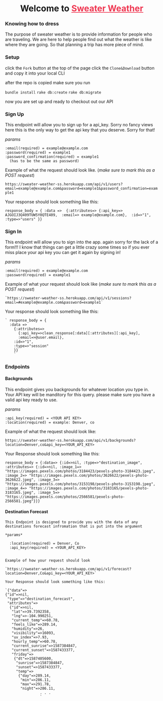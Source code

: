 <h1 align=center>Welcome to <a href="https://sweater-weather-ss.herokuapp.com/" style="color: #ef3852">Sweater Weather</a></h1>

### Knowing how to dress

  The purpose of sweater weather is to provide information for people who are traveling. We are here to help people find out
  what the weather is like where they are going. So that planning a trip has more piece of mind. 
  
### Setup 

 click the `Fork` button at the top of the page
 click the `Clone&Download` button and copy it into your local CLI
 
 after the repo is copied make sure you run 
 
 `bundle install`
 `rake db:create`
 `rake db:migrate`
 
 now you are set up and ready to checkout out our API 
 
### Sign Up

  This endpoint will allow you to sign up for a api_key. Sorry no fancy views here this is the only way to get the api key
  that you deserve. Sorry for that! 
  
  *params*
    
    :email(required) = example@example.com
    :password(required) = example1
    :password_confirmation(required) = example1 
      (has to be the same as password)
      
  Example of what the request should look like. (*make sure to mark this as a POST request*)
  
  `https://sweater-weather-ss.herokuapp.com/api/v1/users?email=example@example.com&password=example1&password_confirmation=example1`
  
  Your response should look something like this: 
  
  `response_body = {
        :data => 
          {:attributes=>
            {:api_key=> AJGOIJ3Q409TUW5Y0QTE409, 
            :email=> example@example.com}, 
          :id=>"1", 
          :type=>"users"
      }}
      `
      
### Sign In

  This endpoint will allow you to sign into the app. again sorry for the lack of a form!!! I know that things can get a 
  little crazy some times so if you ever miss place your api key you can get it again by signing in! 
  
  *params* 
    
    :email(required) = example@example.com
    :password(required) = example1
      
 Example of what your request should look like (*make sure to mark this as a POST request*)
 
    `https://sweater-weather-ss.herokuapp.com/api/v1/sessions?email=#example@example.com&password=example1`
    
 Your response should look something like this:
 
    ` response_body = {
      :data => 
        {:attributes=>
          {:api_key=>clean_response[:data][:attributes][:api_key], 
          :email=>@user.email}, 
        :id=>"1", 
        :type=>"session"
        }}
        `
        
### Endpoints 

#### Backgrounds

  This endpoint gives you backgrounds for whatever location you type in. Your API key will be manditory for this query. please make sure you have a valid api key ready to use. 
  
  *params*
  
    :api_key(required) = <YOUR API KEY>
    :location(required) = example: Denver, co 
    
   Example of what the request should look like: 
   
   `https://sweater-weather-ss.herokuapp.com/api/v1/backgrounds?location=Denver,co&api_key=<YOUR_API_KEY>`
   
   Your Response should look something like this:
   
   ` response_body = {:data=>
  {:id=>nil,
   :type=>"destination_image",
   :attributes=>
    {:id=>nil,
     :image_1=>
      "https://images.pexels.com/photos/3184423/pexels-photo-3184423.jpeg",
     :image_2=>
      "https://images.pexels.com/photos/3626622/pexels-photo-3626622.jpeg",
     :image_3=>
      "https://images.pexels.com/photos/3153198/pexels-photo-3153198.jpeg",
     :image_4=>
      "https://images.pexels.com/photos/3183165/pexels-photo-3183165.jpeg",
     :image_5=>
      "https://images.pexels.com/photos/2566581/pexels-photo-2566581.jpeg"}}}
    `
    
 #### Destination Forecast 
 
    This Endpoint is designed to provide you with the data of any destinations forecast infromation that is put into the argument
    
    *params*
    
      :location(required) = Denver, Co
      :api_key(required) = <YOUR_API_KEY>
      
    
    Example of how your request should look 
    
    `https://sweater-weather-ss.herokuapp.com/api/v1/forecast?location=Denver,Co&api_key=<YOUR_API_KEY>`
    
    Your Response should look something like this:
    
    `{"data"=>
    {"id"=>nil,
     "type"=>"destination_forecast",
     "attributes"=>
      {"id"=>nil,
       "lat"=>39.7392358,
       "lng"=>-104.990251,
       "current_temp"=>60.78,
       "feels_like"=>289.14,
       "humidity"=>26,
       "visibility"=>16093,
       "uv_index"=>7.93,
       "hourly_temp"=>60.78,
       "current_sunrise"=>1587384847,
       "current_sunset"=>1587433377,
       "friday"=>
        {"dt"=>1587405600,
         "sunrise"=>1587384847,
         "sunset"=>1587433377,
         "temp"=>
          {"day"=>289.14,
           "min"=>286.11,
           "max"=>291.78,
           "night"=>286.11,
                    . . . 
                    `
   
   
  
 
